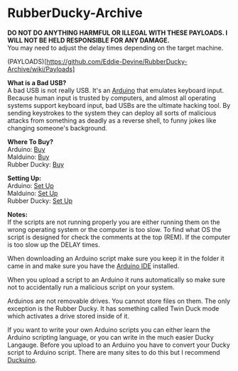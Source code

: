 # RubberDucky-Archive

**DO NOT DO ANYTHING HARMFUL OR ILLEGAL WITH THESE PAYLOADS. I WILL NOT BE HELD RESPONSIBLE FOR ANY DAMAGE.**\
You may need to adjust the delay times depending on the target machine.

(PAYLOADS)[https://github.com/Eddie-Devine/RubberDucky-Archive/wiki/Payloads]

**What is a Bad USB?**\
A bad USB is not really USB. It's an [Arduino](https://learn.sparkfun.com/tutorials/what-is-an-arduino/all) that emulates keyboard input. Because human input is trusted by computers, and almost all operating systems support keyboard input, bad USBs are the ultimate hacking tool. By sending keystrokes to the system they can deploy all sorts of malicious attacks from something as deadly as a reverse shell, to funny jokes like changing someone's background.

**Where To Buy?**\
Arduino: [Buy](https://www.amazon.com/gp/product/B01MTU9GOB/ref=ppx_yo_dt_b_search_asin_title?ie=UTF8&psc=1)\
Malduino: [Buy](https://maltronics.com/collections/malduinos)\
Rubber Ducky: [Buy](https://shop.hak5.org/products/usb-rubber-ducky-deluxe)

**Setting Up:**\
Arduino: [Set Up](https://www.youtube.com/watch?v=_yJWwKO3_Z0)\
Malduino: [Set Up](https://www.youtube.com/watch?v=cI3xlxGRGKU)\
Rubber Ducky: [Set Up](https://blog.hartleybrody.com/rubber-ducky-guide/)

**Notes:**\
If the scripts are not running properly you are either running them on the wrong operating system or the computer is too slow. To find what OS the script is designed for check the comments at the top (REM). If the computer is too slow up the DELAY times.

When downloading an Arduino script make sure you keep it in the folder it came in and make sure you have the [Arduino IDE](https://www.arduino.cc/en/software) installed.

When you upload a script to an Arduino it runs automatically so make sure not to accidentally run a malicious script on your system.

Arduinos are not removable drives. You cannot store files on them. The only exception is the Rubber Ducky. It has something called Twin Duck mode which activates a drive stored inside of it.

If you want to write your own Arduino scripts you can either learn the Arduino scripting language, or you can write in the much easier Ducky Langauge. Before you upload to an Arduino you have to convert your Ducky script to Arduino script. There are many sites to do this but I recommend [Duckuino](https://dukweeno.github.io/Duckuino/).
